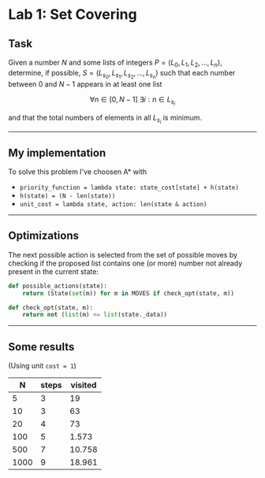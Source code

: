 # Lab 1: Set Covering

## Task

Given a number $N$ and some lists of integers $P = (L_0, L_1, L_2, ..., L_n)$,
determine, if possible, $S = (L_{s_0}, L_{s_1}, L_{s_2}, ..., L_{s_n})$
such that each number between $0$ and $N-1$ appears in at least one list

$$\forall n \in [0, N-1] \ \exists i : n \in L_{s_i}$$

and that the total numbers of elements in all $L_{s_i}$ is minimum.

---

## My implementation

To solve this problem I've choosen A\* with

- `priority_function = lambda state: state_cost[state] + h(state)`
- `h(state) = (N - len(state))`
- `unit_cost = lambda state, action: len(state & action)`

---

## Optimizations

The next possible action is selected from the set of possible moves by checking if the proposed list contains one (or more) number not already present in the current state:

```python
def possible_actions(state):
    return (State(set(m)) for m in MOVES if check_opt(state, m))

def check_opt(state, m):
    return not (list(m) <= list(state._data))
```

---

## Some results

(Using unit `cost = 1`)

| N    | steps | visited |
| ---- | ----- | ------- |
| 5    | 3     | 19      |
| 10   | 3     | 63      |
| 20   | 4     | 73      |
| 100  | 5     | 1.573    |
| 500  | 7     | 10.758   |
| 1000 | 9     | 18.961   |
